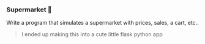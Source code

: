 ### Supermarket :speech_balloon:

Write a program that simulates a supermarket with prices, sales, a cart, etc.. 

> I ended up making this into a cute little flask python app